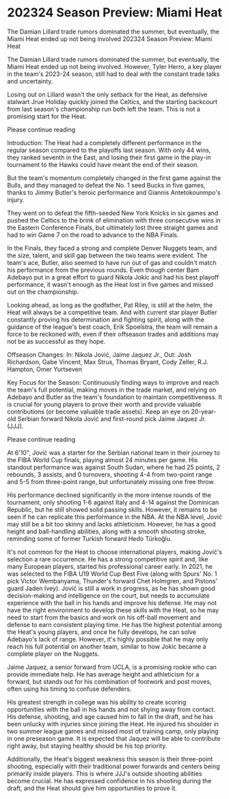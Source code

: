 # 202324 Season Preview: Miami Heat

The Damian Lillard trade rumors dominated the summer, but eventually, the Miami Heat ended up not being involved 
 202324 Season Preview: Miami Heat

The Damian Lillard trade rumors dominated the summer, but eventually, the Miami Heat ended up not being involved. However, Tyler Herro, a key player in the team's 2023-24 season, still had to deal with the constant trade talks and uncertainty.

Losing out on Lillard wasn't the only setback for the Heat, as defensive stalwart Jrue Holiday quickly joined the Celtics, and the starting backcourt from last season's championship run both left the team. This is not a promising start for the Heat.

Please continue reading

Introduction: The Heat had a completely different performance in the regular season compared to the playoffs last season. With only 44 wins, they ranked seventh in the East, and losing their first game in the play-in tournament to the Hawks could have meant the end of their season.

But the team's momentum completely changed in the first game against the Bulls, and they managed to defeat the No. 1 seed Bucks in five games, thanks to Jimmy Butler's heroic performance and Giannis Antetokounmpo's injury.

They went on to defeat the fifth-seeded New York Knicks in six games and pushed the Celtics to the brink of elimination with three consecutive wins in the Eastern Conference Finals, but ultimately lost three straight games and had to win Game 7 on the road to advance to the NBA Finals.

In the Finals, they faced a strong and complete Denver Nuggets team, and the size, talent, and skill gap between the two teams were evident. The team's ace, Butler, also seemed to have run out of gas and couldn't match his performance from the previous rounds. Even though center Bam Adebayo put in a great effort to guard Nikola Jokic and had his best playoff performance, it wasn't enough as the Heat lost in five games and missed out on the championship.

Looking ahead, as long as the godfather, Pat Riley, is still at the helm, the Heat will always be a competitive team. And with current star player Butler constantly proving his determination and fighting spirit, along with the guidance of the league's best coach, Erik Spoelstra, the team will remain a force to be reckoned with, even if their offseason trades and additions may not be as successful as they hope.

Offseason Changes: In: Nikola Jović, Jaime Jaquez Jr., Out: Josh Richardson, Gabe Vincent, Max Strus, Thomas Bryant, Cody Zeller, R.J. Hampton, Omer Yurtseven

Key Focus for the Season: Continuously finding ways to improve and reach the team's full potential, making moves in the trade market, and relying on Adebayo and Butler as the team's foundation to maintain competitiveness. It is crucial for young players to prove their worth and provide valuable contributions (or become valuable trade assets). Keep an eye on 20-year-old Serbian forward Nikola Jović and first-round pick Jaime Jaquez Jr. (JJJ).

Please continue reading

At 6'10", Jović was a starter for the Serbian national team in their journey to the FIBA World Cup finals, playing almost 24 minutes per game. His standout performance was against South Sudan, where he had 25 points, 2 rebounds, 3 assists, and 0 turnovers, shooting 4-4 from two-point range and 5-5 from three-point range, but unfortunately missing one free throw.

His performance declined significantly in the more intense rounds of the tournament, only shooting 1-6 against Italy and 4-14 against the Dominican Republic, but he still showed solid passing skills. However, it remains to be seen if he can replicate this performance in the NBA. At the NBA level, Jović may still be a bit too skinny and lacks athleticism. However, he has a good height and ball-handling abilities, along with a smooth shooting stroke, reminding some of former Turkish forward Hedo Türkoğlu.

It's not common for the Heat to choose international players, making Jović's selection a rare occurrence. He has a strong competitive spirit and, like many European players, started his professional career early. In 2021, he was selected to the FIBA U19 World Cup Best Five (along with Spurs' No. 1 pick Victor Wembanyama, Thunder's forward Chet Holmgren, and Pistons' guard Jaden Ivey). Jović is still a work in progress, as he has shown good decision-making and intelligence on the court, but needs to accumulate experience with the ball in his hands and improve his defense. He may not have the right environment to develop these skills with the Heat, so he may need to start from the basics and work on his off-ball movement and defense to earn consistent playing time. He has the highest potential among the Heat's young players, and once he fully develops, he can solve Adebayo's lack of range. However, it's highly possible that he may only reach his full potential on another team, similar to how Jokic became a complete player on the Nuggets.

Jaime Jaquez, a senior forward from UCLA, is a promising rookie who can provide immediate help. He has average height and athleticism for a forward, but stands out for his combination of footwork and post moves, often using his timing to confuse defenders.

His greatest strength in college was his ability to create scoring opportunities with the ball in his hands and not shying away from contact. His defense, shooting, and age caused him to fall in the draft, and he has been unlucky with injuries since joining the Heat. He injured his shoulder in two summer league games and missed most of training camp, only playing in one preseason game. It is expected that Jaquez will be able to contribute right away, but staying healthy should be his top priority.

Additionally, the Heat's biggest weakness this season is their three-point shooting, especially with their traditional power forwards and centers being primarily inside players. This is where JJJ's outside shooting abilities become crucial. He has expressed confidence in his shooting during the draft, and the Heat should give him opportunities to prove it. 